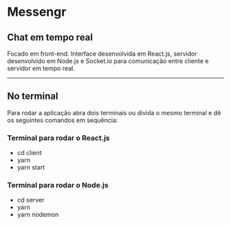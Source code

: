 # Messengr

## Chat em tempo real

Focado em front-end. Interface desenvolvida em React.js, servidor desenvolvido em Node.js e Socket.io para comunicação entre cliente e servidor em tempo real.

---

## No terminal

Para rodar a aplicação abra dois terminais ou divida o mesmo terminal e dê os seguintes comandos em sequência:

### Terminal para rodar o React.js

- cd client
- yarn
- yarn start

### Terminal para rodar o Node.js

- cd server
- yarn
- yarn nodemon
